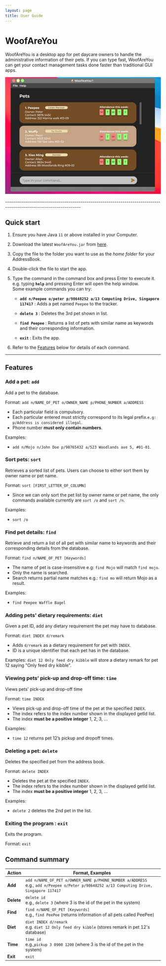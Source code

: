 ```yaml
---
layout: page
title: User Guide
---
```

# WoofAreYou 

WoofAreYou is a desktop app for pet daycare owners to handle the administrative information of their pets. If you can 
type fast, WoofAreYou can get your contact management tasks done faster than traditional GUI apps.
<p align="center">
  <img src="images/Ui.png" alt="WoofForYou sample screenshot"/>
</p>
--------------------------------------------------------------------------------------------------------------------

## Quick start

1. Ensure you have Java `11` or above installed in your Computer.

1. Download the latest `WoofAreYou.jar` from [here](https://github.com/se-edu/addressbook-level3/releases).

1. Copy the file to the folder you want to use as the _home folder_ for your AddressBook.

1. Double-click the file to start the app.

1. Type the command in the command box and press Enter to execute it. e.g. typing **`help`** and pressing Enter will open the help window.<br>
   Some example commands you can try:

   * **`add n/Peepee o/peter p/98648252 a/13 Computing Drive, Singapore 117417`** : Adds a pet named `Peepee` to the tracker.

   * **`delete 3`** : Deletes the 3rd pet shown in list.

   * **`find Peepee`** : Returns a list of pets with similar name as keywords and their corresponding information.

   * **`exit`** : Exits the app.

1. Refer to the [Features](#features) below for details of each command.

--------------------------------------------------------------------------------------------------------------------

## Features


### Add a pet: `add`

Add a pet to the database.

Format: `add n/NAME_OF_PET o/OWNER_NAME p/PHONE_NUMBER a/ADDRESS`
* Each particular field is compulsory.
* Each particular entered must strictly correspond to its legal prefix.`e.g: p/Address is considered illegal`.
* Phone number **must only contain numbers**.

Examples:
* `add n/Mojo n/John Doe p/98765432 a/523 Woodlands ave 5, #01-01`.

### Sort pets: `sort`

Retrieves a sorted list of pets. Users can choose to either sort them by owner name or pet name. 

Format: `sort [FIRST_LETTER_OF_COLUMN]`
* Since we can only sort the pet list by owner name or pet name, the only commands available currently are `sort /o` and `sort /n`.

Examples: 
* `sort /o`


### Find pet details: `find`

Retrieve and return a list of all pet with similar name to keywords and their corresponding details from the database. 

Format: `find n/NAME_OF_PET [Keywords]`
* The name of pet is case-insensitive e.g: `find Mojo` will match `find mojo`.
* Only the name is searched.
* Search returns partial name matches e.g.: `find mo` will return Mojo as a result.

Examples:
* `find Peepee Waffle Bagel`

### Adding pets' dietary requirements: `diet` ###

Given a pet ID, add any dietary requirement the pet may have to database.

Format: `diet INDEX d/remark`

* Adds `d/remark` as a dietary requirement for pet with `INDEX`.
* ID is a unique identifier that each pet has in the database.

Examples:
`diet 12 Only feed dry kibble` will store a dietary remark for pet 12 saying "Only feed dry kibble".

### Viewing pets’ pick-up and drop-off time: `time`

Views pets’ pick-up and drop-off time

Format: `time INDEX`

* Views pick-up and drop-off time of the pet at the specified `INDEX`.
* The index refers to the index number shown in the displayed getId list.
* The index **must be a positive integer** 1, 2, 3, …​

Examples:
* `time 12` returns pet 12’s pickup and dropoff times.

### Deleting a pet: `delete`

Deletes the specified pet from the address book.

Format: `delete INDEX`

* Deletes the pet at the specified `INDEX`.
* The index refers to the index number shown in the displayed getId list.
* The index **must be a positive integer** 1, 2, 3, …​

Examples:
* `delete 2` deletes the 2nd pet in the list.

### Exiting the program : `exit`

Exits the program.

Format: `exit`

## Command summary

| Action     | Format, Examples                                                                                                                              |
|------------|-----------------------------------------------------------------------------------------------------------------------------------------------|
| **Add**    | `add n/NAME_OF_PET o/OWNER_NAME p/PHONE_NUMBER a/ADDRESS` <br> e.g., `add n/Peepee o/Peter p/98648252 a/13 Computing Drive, Singapore 117417` |
| **Delete** | `delete id` <br> e.g., `delete 3` (where 3 is the id of the pet in the system)                                                                |
| **Find**   | `find n/NAME_OF_PET [Keywords]` <br> e.g., `find PeePee` (returns information of all pets called PeePee)                                      |
| **Diet**   | `diet INDEX d/remark` <br> e.g. `diet 12 Only feed dry kibble` (stores remark in pet 12's database)                                           |
| **Time**   | `time id `<br> e.g.,`pickup 3 0900 1200` (where 3 is the id of the pet in the system)                                                         |
| **Exit**   | `exit`                                                                                                                                        |
